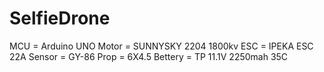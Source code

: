 # SelfieDrone
MCU = Arduino UNO
Motor = SUNNYSKY 2204 1800kv
ESC = IPEKA ESC 22A
Sensor = GY-86
Prop = 6X4.5
Bettery = TP 11.1V 2250mah 35C
